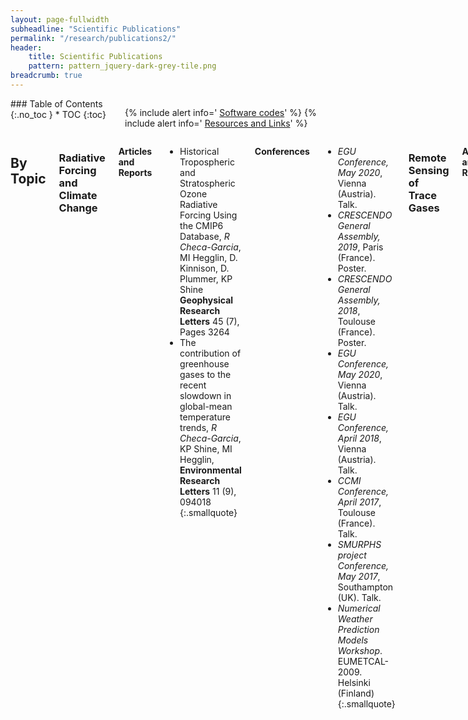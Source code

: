 ```yaml
---
layout: page-fullwidth
subheadline: "Scientific Publications"
permalink: "/research/publications2/"
header:
    title: Scientific Publications
    pattern: pattern_jquery-dark-grey-tile.png
breadcrumb: true
---
```

<div class="row">
<div class="medium-4 medium-push-8 columns" markdown="1">
<div class="panel radius" markdown="1">
### Table of Contents
{:.no_toc }
*  TOC
{:toc}
</div>

<div class="panel radius" markdown="1">

  {% include alert info=' <a href="/research/my-codes/">Software codes</a>' %}
  {% include alert info=' <a href="/research/resources/">Resources and Links</a>' %}

</div>

</div><!-- /.medium-4.columns -->
<div class="medium-8 medium-pull-4 columns" markdown="1">


## By Topic

### Radiative Forcing and Climate Change

**Articles and Reports**

- Historical Tropospheric and Stratospheric Ozone Radiative Forcing Using the CMIP6 Database, *R Checa-Garcia*, MI Hegglin, D. Kinnison, D. Plummer, KP Shine **Geophysical Research Letters** 45 (7), Pages 3264
- The contribution of greenhouse gases to the recent slowdown in global-mean temperature trends, *R Checa-Garcia*, KP Shine, MI Hegglin, **Environmental Research Letters** 11 (9), 094018
{:.smallquote}

**Conferences**

- *EGU Conference, May 2020*, Vienna (Austria). Talk.
- *CRESCENDO General Assembly, 2019*, Paris (France). Poster.
- *CRESCENDO General Assembly, 2018*, Toulouse (France). Poster.
- *EGU Conference, May 2020*, Vienna (Austria). Talk.
- *EGU Conference, April 2018*, Vienna (Austria). Talk.
- *CCMI Conference, April 2017*, Toulouse (France). Talk.
- *SMURPHS project Conference, May 2017*, Southampton (UK). Talk.
- *Numerical Weather Prediction Models Workshop*. EUMETCAL-2009. Helsinki (Finland)
{:.smallquote}

### Remote Sensing of Trace Gases

**Articles and Reports**

- Geostationary Emission Explorer for Europe (G3E): mission concept and initial performance assessment.
A Butz, J Orphal, *R Checa-Garcia*, F Friedl-Vallon, T von Clarmann, , H Bovensmann, O Hasekamp, J Landgraf, T Knigge, D Weise, O Sqalli-Houssini, D Kemper, **Atmospheric Measurement Techniques** 8 (11), 4719-4734
- Mapping spectroscopic uncertainties into prospective methane retrieval errors from Sentinel-5 and its precursor, *Ramiro Checa-Garcia*, Jochen Landgraf, Frank Hase, Ha Tran, Vincent Boudon, Frans Alkemade, Andre Butz. **Atmos. Meas. Tech.**, 2015
- Consolidation of SWIR requirements for Sentinel-5 satellite. **ESA Technical Note (2013)**
- Spectroscopy relevance on SWIR requirements for S5 satellite. **ESA Technical report (2013)**
{:.smallquote}

**Conferences**

- Remote Sensing G3E–Geostationary Emission Explorer for Europe: mission concept, **AGU - Geophysical Research Abstracts**, T. Knigge, F. Schmuelling A. Butz, J. Orphal, H. Bovensmann, T. von Clarmann, F. Friedl-Vallon, F. Hase, *R Checa-Garcia*, G. Hechenblaikner, October 2014.
- Remote Sensing Simulated retrievals of methane total columns in support of future satellite missions: an error sources analysis, **EGU - Geophysical Research Abstracts**, *Ramiro Checa-Garcia*, Frans Alkemade, Vicent Boudon, Constanze Fischerkeller, Philipp Hahne, Frank Hase, Ha Tran, Jochen Landgraf, Andre Butz, April 2014.
{:.smallquote}

### Statistical Physics

**Articles and Reports**

- <div data-badge-type="1" data-doi="10.1103/PHYSREVLETT.99.196101" data-hide-no-mentions="true" class="altmetric-embed"></div> Critical analysis of the density functional theory prediction of enhanced capillary waves. P Tarazona, *R.Checa-Garcia*, E Chacón, **Physical Review Letters** 99 (19), 196101 (2007)
- <div data-badge-type="1" data-doi="10.1103/PHYSREVE.70.061601" data-hide-no-mentions="true" class="altmetric-embed"></div> Density functional study of layering at liquid surfaces. *R.Checa-Garcia*, E Chacón, P Tarazona. **Physical Review E** 70 (6), 061601 (2004)
- Intrinsic structure of liquid surface and capillary waves on the Density Functional Theory, *R.Checa-Garcia*. **arXiv preprint arXiv:1307.6199** (2013)
{:.smallquote}

**Conferences**

  - FISES. Física Estadística Conferences: Navarra 2003, Madrid 2004, Granada 2007, Salamanca 2008.
  - *6th Liquid Matter Conference*, Utrecht - Netherlands (2005).
  - *22th StatsPhysics*, Bangalore - India (2004).
  - Proceedings of 6th Liquid Matter Conference., Published in J. Phys.: Condens. Matter 17.
  - Proceedings of 22th Statistical Physics Confer., Published in Pramana - Journal of Physics.
{:.smallquote}

### Hydrometeorology

**Articles and Reports**

- An experiment to measure the spatial variability of rain drop size distribution using sixteen laser disdrometers. FJ Tapiador, *R. Checa-Garcia*, M De Castro **Geophysical Research Letters** 37 (16) (2010)
- Precipitation estimates for hydroelectricity, FJ Tapiador, AY Hou, M de Castro, *R. Checa-Garcia*, F Cuartero, AP Barros, **Energy & Environmental Science** 4 (11), 4435-4448 (2011)
- A maximum entropy modelling of the rain drop size distribution, *R. Checa-Garcia*, FJ Tapiador, **Entropy** 13 (2), 293-315 (2011)
- First measurement of the small-scale spatial variability of the rain drop size distribution: Results from a crucial experiment and maximum entropy modeling *R. Checa-Garcia* **arXiv preprint arXiv:1306.5649** (2013)
- Binning effects on in-situ raindrop size distribution measurements. *R.Checa-Garcia*, A. Tokay, FJ Tapiador, **Atmos. Meas. Tech. Discuss** 7, (2014)
- Supplement: Binning effects on in-situ raindrop size distribution measurements, *R.Checa-Garcia* **Atmos. Meas. Tech. Discuss** 7, (2014).
{:.smallquote}

**Conferences**

- 13th. *Plinius Conference: Mediterranean Storms*, 7-9 Sep 2011 at CIMA, Savona (Italy),
- Workshop Water and Society, University of Grenoble, May 2011, *Summer Ecole of Physique, Les Houches (France)*.
{:.smallquote}

### Dynamical Systems

- *Toy Models of dynamical systems to understand topics of atmospheric dynamics*. **R. Checa-Garcia** *NWP Applications for Meteorology*.
{:.smallquote}

### Scientific Computing

**Articles and Reports**


**Conferences**

  - *Python ECWMF*, Conference and Workshop, ECWMF, Reading, UK.
  - *Euro Sci-Python*, Course and Conference, July 2010, Ecole Normale Superior, Paris(France).
{:.smallquote}



## Cronological

<small markdown="1">[Up to table of contents](#toc)</small>
{: .text-right }
